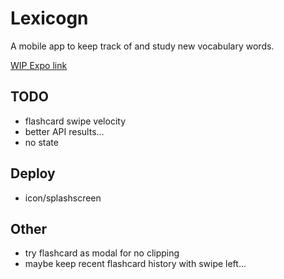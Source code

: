 # Lexicogn

A mobile app to keep track of and study new vocabulary words.

[WIP Expo link](https://expo.io/@evadin/projects/lexicogn)

## TODO

- flashcard swipe velocity
- better API results...
- no state

## Deploy

- icon/splashscreen

## Other

- try flashcard as modal for no clipping
- maybe keep recent flashcard history with swipe left...